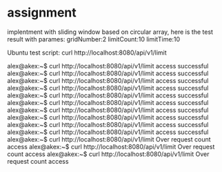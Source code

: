 # assignment

implentment with sliding window based on circular array, here is the test result with parames: gridNumber:2 limitCount:10 limitTime:10

Ubuntu test script: curl http://localhost:8080/api/v1/limit

alex@akex:~$ curl http://localhost:8080/api/v1/limit
access successful
alex@akex:~$ curl http://localhost:8080/api/v1/limit
access successful
alex@akex:~$ curl http://localhost:8080/api/v1/limit
access successful
alex@akex:~$ curl http://localhost:8080/api/v1/limit
access successful
alex@akex:~$ curl http://localhost:8080/api/v1/limit
access successful
alex@akex:~$ curl http://localhost:8080/api/v1/limit
access successful
alex@akex:~$ curl http://localhost:8080/api/v1/limit
access successful
alex@akex:~$ curl http://localhost:8080/api/v1/limit
access successful
alex@akex:~$ curl http://localhost:8080/api/v1/limit
access successful
alex@akex:~$ curl http://localhost:8080/api/v1/limit
access successful
alex@akex:~$ curl http://localhost:8080/api/v1/limit
Over request count access
alex@akex:~$ curl http://localhost:8080/api/v1/limit
Over request count access
alex@akex:~$ curl http://localhost:8080/api/v1/limit
Over request count access




